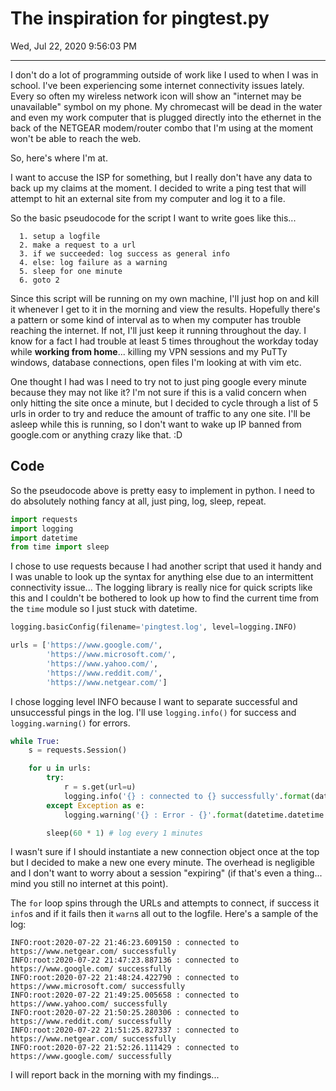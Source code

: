 # The inspiration for pingtest.py

Wed, Jul 22, 2020  9:56:03 PM

-----

I don't do a lot of programming outside of work like I used to when I was in school. I've been experiencing some internet connectivity issues lately. Every so often my wireless network icon will show an "internet may be unavailable" symbol on my phone. My chromecast will be dead in the water and even my work computer that is plugged directly into the ethernet in the back of the NETGEAR modem/router combo that I'm using at the moment won't be able to reach the web.

So, here's where I'm at. 

I want to accuse the ISP for something, but I really don't have any data to back up my claims at the moment. I decided to write a ping test that will attempt to hit an external site from my computer and log it to a file. 

So the basic pseudocode for the script I want to write goes like this... 

```
  1. setup a logfile
  2. make a request to a url 
  3. if we succeeded: log success as general info
  4. else: log failure as a warning
  5. sleep for one minute
  6. goto 2
```

Since this script will be running on my own machine, I'll just hop on and kill it whenever I get to it in the morning and view the results. Hopefully there's a pattern or some kind of interval as to when my computer has trouble reaching the internet. If not, I'll just keep it running throughout the day. I know for a fact I had trouble at least 5 times throughout the workday today while **working from home**... killing my VPN sessions and my PuTTy windows, database connections, open files I'm looking at with vim etc. 

One thought I had was I need to try not to just ping google every minute because they may not like it? I'm not sure if this is a valid concern when only hitting the site once a minute, but I decided to cycle through a list of 5 urls in order to try and reduce the amount of traffic to any one site. I'll be asleep while this is running, so I don't want to wake up IP banned from google.com or anything crazy like that.  :D

## Code

So the pseudocode above is pretty easy to implement in python. I need to do absolutely nothing fancy at all, just ping, log, sleep, repeat. 

```python
import requests
import logging
import datetime
from time import sleep 
```

I chose to use requests because I had another script that used it handy and I was unable to look up the syntax for anything else due to an intermittent connectivity issue... The logging library is really nice for quick scripts like this and I couldn't be bothered to look up how to find the current time from the `time` module so I just stuck with datetime. 

```python
logging.basicConfig(filename='pingtest.log', level=logging.INFO)

urls = ['https://www.google.com/',
        'https://www.microsoft.com/',
        'https://www.yahoo.com/', 
        'https://www.reddit.com/',
        'https://www.netgear.com/']
```

I chose logging level INFO because I want to separate successful and unsuccessful pings in the log. I'll use `logging.info()` for success and `logging.warning()` for errors.

```python
while True: 
    s = requests.Session()

    for u in urls: 
        try: 
            r = s.get(url=u)
            logging.info('{} : connected to {} successfully'.format(datetime.datetime.now(), u))
        except Exception as e:
            logging.warning('{} : Error - {}'.format(datetime.datetime.now(), e))

        sleep(60 * 1) # log every 1 minutes
```

I wasn't sure if I should instantiate a new connection object once at the top but I decided to make a new one every minute. The overhead is negligible and I don't want to worry about a session "expiring" (if that's even a thing... mind you still no internet at this point). 

The `for` loop spins through the URLs and attempts to connect, if success it `info`s and if it fails then it `warn`s all out to the logfile. Here's a sample of the log: 

```
INFO:root:2020-07-22 21:46:23.609150 : connected to https://www.netgear.com/ successfully
INFO:root:2020-07-22 21:47:23.887136 : connected to https://www.google.com/ successfully
INFO:root:2020-07-22 21:48:24.422790 : connected to https://www.microsoft.com/ successfully
INFO:root:2020-07-22 21:49:25.005658 : connected to https://www.yahoo.com/ successfully
INFO:root:2020-07-22 21:50:25.280306 : connected to https://www.reddit.com/ successfully
INFO:root:2020-07-22 21:51:25.827337 : connected to https://www.netgear.com/ successfully
INFO:root:2020-07-22 21:52:26.111429 : connected to https://www.google.com/ successfully
```

I will report back in the morning with my findings...



